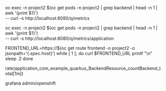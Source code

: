 


oc exec -n project2 $(oc get pods -n project2 | grep backend | head -n 1 | awk '{print $1}') \
-- curl -s  http://localhost:8080/q/metrics

oc exec -n project2 $(oc get pods -n project2 | grep backend | head -n 1 | awk '{print $1}') \
-- curl -s http://localhost:8080/q/metrics/application


FRONTEND_URL=https://$(oc get route frontend -n project2 -o jsonpath='{.spec.host}')
while [ 1 ];
do
  curl $FRONTEND_URL
  printf "\n"
  sleep .2
done


rate(application_com_example_quarkus_BackendResource_countBackend_total[1m])

grafana admin/openshift


